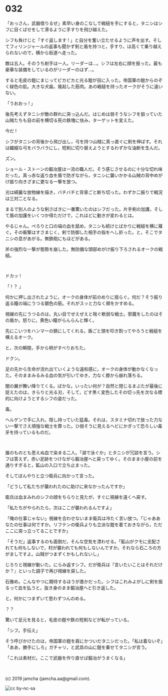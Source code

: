 

# 032

「おっさん，武器借りるぜ」素早い身のこなしで戦槌を手にすると，タニシはシフに目くばせをして滑るように手すりを飛び越えた。

シフも負けじと「すぐ返します ! 」と自分を奮い立たせるように声を出す。そしてフィリンジャールの返事も聞かず剣と盾を持つと，手すり，は高くて乗り越えられないので，横から街道へ走った。

敵は五人。そのうち射手は一人。リーダーは…。シフは左右に顔を振った。最も豪華な装備をしているのがリーダーのはず…。

すると毛皮の鎧にまじってピカピカと光る鎧が目に入った。帝国軍の鎧からのぞく緑色の肌。大きな犬歯。隆起した筋肉。あの戦槌を持ったオークがそうに違いない。

「うおおっ ! 」

後先考えずタニシが敵の群れに突っ込んだ。はじめは弱そうなシフを狙っていた山賊たちも目の前を横切る死の鉄塊に怯み，ターゲットを変えた。

今だ ! 

シフがタニシの背後から飛び出し，弓を持つ山賊に真っ直ぐに剣を伸ばす。それは繊細な弓をバラバラにし，短剣に切り替えようとするわずかな油断を生んだ。

ズン。

ショール・ストーンの鍛冶屋は一流の職人だ。そう感じさせるのに十分な切れ味だった。真っ赤な返り血を盾で防ぎながら，タニシに襲いかかる山賊の背中めがけ振り向きざまに更なる一撃を放つ。

刃は綺麗な放物線を描き，バチバチと背骨ごと断ち切った。わずか二振りで戦況は三対二となる。

まるで別人のような剣さばきに一番驚いたのはシフだった。片手剣の加護，そして盾の加護をいくつか得ただけで，これほどに動きが変わるとは。

やるじゃん。ぺろりと口の端の血を舐め，タニシも続けとばかりに戦槌を横に薙ぐ。その衝撃はすさまじく，剣で防御した相手の指をへし折った。と，そこでタニシの息があがる。無鉄砲にもほどがある。

斧の強烈な一撃が態勢を崩した。無防備な頭部めがけ振り下ろされるオークの戦槌。

<br>

ドカッ ! 

「 ! ？ 」

何かに押し出されたように，オークの身体が前のめりに揺らぐ。何だ？そう振り返る瞳の端にうつる銀色の筋。それがスッと力なく頬をかすめる。

視線の先にうつるのは，丸い目でぜえぜえと喘ぐ軟弱な戦士。邪魔をしたのはその盾か。怒りに，黄色い瞳がらんらんと輝く。

先にこいつをハンマーの錆にしてくれる。盾ごと頭を叩き割ってやろうと戦槌を構えるオーク。

と，次の瞬間，手から柄がすべりおちた。

ドクン。

足の先から生命が流れ出ていくような違和感に，オークの身体が動かなくなった。そのままみるみる血の気が引いてゆき，力なく膝から崩れ落ちる。

闇の翼が舞い降りてくる。ばかな。いったい何が？自然と閉じるまぶたが最後に捉えたのは，きらりと光る刃，そして，どす黒く変色したその切っ先を次なる標的に向けようとするシフの姿だった。

毒。

ヘルゲンで手に入れ，隠し持っていた猛毒。それは，スタミナ切れで放った力ない一撃でさえ頑強な戦士を葬った。ひ弱そうに見えるヘビにかぎって恐ろしい毒牙を持っているものだ。

<br>

誰のものとも思えぬ血で染まる二人。「湖で泳ぐか」とタニシが冗談を言う。シフは答えず，赤い足跡をつけながら鍛冶屋へと戻ってゆく。そのまま小屋の前を通りすぎると，鉱山の入口で立ち止まった。

そしてぼんやりと立つ衛兵に向かって言った。

「どうして私たちが襲われたのに助けに来なかったんですか」

衛兵は血まみれのシフの顔をちらりと見たが，すぐに視線を遠くへ戻す。

「私たちがやられたら，次はここが襲われるんですよ」

「俺の仕事じゃない」視線を合わせないまま衛兵は冷たく言い放つ。「じゃああなたの仕事は何ですか。リフテンの衛兵よりも立派な鎧を着ておきながら，ただここに突っ立ってることですか」

「そうだ」返事するのも面倒だ，そんな空気を漂わせる。「鉱山がクモに支配されても何もしないで，村が襲われても何もしないんですか。それなら石ころの方がましですよ。山賊がつまずくかもしれないし」

じろりと視線が動いた。にらみ返すシフ。だが衛兵は『言いたいことはそれだけか？』といった調子で再び視線を戻した。

石像め。こんなやつに期待するほうが愚かだった。シフはこれみよがしに剣を振るって血を払うと，抜き身のまま鍛冶屋へと引き返した。

と，何かにつまずいて思わずつんのめる。

？？

驚いて足元を見ると，毛皮の鎧や鉄の短剣などが転がっている。

「シフ。手伝え」

そう呼びかけたのは，帝国軍の鎧を肩にかついだタニシだった。「私は着ないぞ」「ああ，勝手にしろ」ガチャリ，と武具の山に鎧を乗せてタニシが言う。

「これは素材だ。ここで武器を作り直せば鍛冶がうまくなる」

<br>
<br>
(c) 2019 jamcha (jamcha.aa@gmail.com).

![cc by-nc-sa](https://i.creativecommons.org/l/by-nc-sa/4.0/88x31.png)

